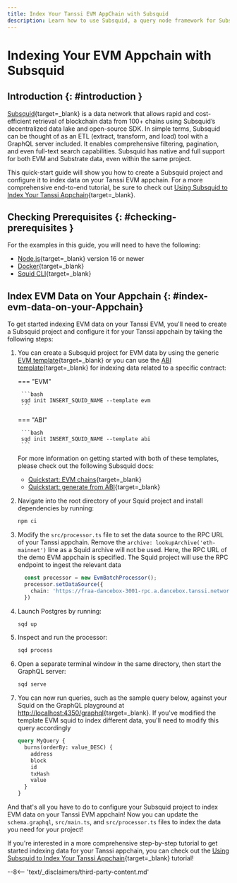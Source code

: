 ```yaml
---
title: Index Your Tanssi EVM AppChain with Subsquid
description: Learn how to use Subsquid, a query node framework for Substrate-based chains, to index and process EVM data Your Tanssi EVM appchain.
---
```


# Indexing Your EVM Appchain with Subsquid

## Introduction {: #introduction }

[Subsquid](https://subsquid.io){target=\_blank} is a data network that allows rapid and cost-efficient retrieval of blockchain data from 100+ chains using Subsquid’s decentralized data lake and open-source SDK. In simple terms, Subsquid can be thought of as an ETL (extract, transform, and load) tool with a GraphQL server included. It enables comprehensive filtering, pagination, and even full-text search capabilities. Subsquid has native and full support for both EVM and Substrate data, even within the same project.

This quick-start guide will show you how to create a Subsquid project and configure it to index data on your Tanssi EVM appchain. For a more comprehensive end-to-end tutorial, be sure to check out [Using Subsquid to Index Your Tanssi Appchain](/builders/tooling/indexers/subsquid/){target=\_blank}.

## Checking Prerequisites {: #checking-prerequisites }

For the examples in this guide, you will need to have the following:

 - [Node.js](https://nodejs.org/en/download/){target=\_blank} version 16 or newer
 - [Docker](https://docs.docker.com/get-docker/){target=\_blank}
 - [Squid CLI](https://docs.subsquid.io/squid-cli/installation/){target=\_blank}

## Index EVM Data on Your Appchain {: #index-evm-data-on-your-Appchain}

To get started indexing EVM data on your Tanssi EVM, you'll need to create a Subsquid project and configure it for your Tanssi appchain by taking the following steps:

1. You can create a Subsquid project for EVM data by using the generic [EVM template](https://github.com/subsquid-labs/squid-evm-template){target=\_blank} or you can use the [ABI template](https://github.com/subsquid-labs/squid-abi-template){target=\_blank} for indexing data related to a specific contract:

    === "EVM"

        ```bash
        sqd init INSERT_SQUID_NAME --template evm
        ```

    === "ABI"

        ```bash
        sqd init INSERT_SQUID_NAME --template abi
        ```

    For more information on getting started with both of these templates, please check out the following Subsquid docs:
      
      - [Quickstart: EVM chains](https://docs.subsquid.io/quickstart/quickstart-ethereum/){target=\_blank}
      - [Quickstart: generate from ABI](https://docs.subsquid.io/quickstart/quickstart-abi/){target=\_blank}

2. Navigate into the root directory of your Squid project and install dependencies by running: 

    ```bash
    npm ci
    ```

3. Modify the `src/processor.ts` file to set the data source to the RPC URL of your Tanssi appchain. Remove the `archive: lookupArchive('eth-mainnet')` line as a Squid archive will not be used. Here, the RPC URL of the demo EVM appchain is specified. The Squid project will use the RPC endpoint to ingest the relevant data

    ```ts
      const processor = new EvmBatchProcessor();
      processor.setDataSource({
        chain: 'https://fraa-dancebox-3001-rpc.a.dancebox.tanssi.network',
      })
    ```

4. Launch Postgres by running:

    ```bash
    sqd up
    ```

5. Inspect and run the processor:

    ```bash
    sqd process
    ```

6. Open a separate terminal window in the same directory, then start the GraphQL server: 

    ```bash
    sqd serve
    ```

7. You can now run queries, such as the sample query below, against your Squid on the GraphQL playground at [http://localhost:4350/graphql](http://localhost:4350/graphql){target=\_blank}. If you've modified the template EVM squid to index different data, you'll need to modify this query accordingly

    ```graphql
    query MyQuery {
      burns(orderBy: value_DESC) {
        address
        block
        id
        txHash
        value
      }
    }
    ```


And that's all you have to do to configure your Subsquid project to index EVM data on your Tanssi EVM appchain! Now you can update the `schema.graphql`, `src/main.ts`, and `src/processor.ts` files to index the data you need for your project!

If you're interested in a more comprehensive step-by-step tutorial to get started indexing data for your Tanssi appchain, you can check out the [Using Subsquid to Index Your Tanssi Appchain](/builders/tooling/indexers/subsquid/){target=\_blank} tutorial!

--8<-- 'text/_disclaimers/third-party-content.md'
